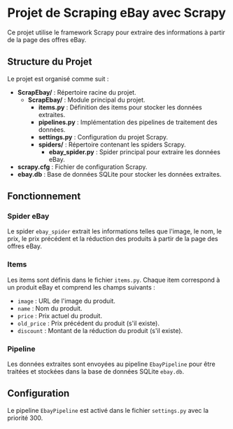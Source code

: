 # Projet de Scraping eBay avec Scrapy

Ce projet utilise le framework Scrapy pour extraire des informations à partir de la page des offres eBay.

## Structure du Projet

Le projet est organisé comme suit :


- **ScrapEbay/** : Répertoire racine du projet.
  - **ScrapEbay/** : Module principal du projet.
    - **items.py** : Définition des items pour stocker les données extraites.
    - **pipelines.py** : Implémentation des pipelines de traitement des données.
    - **settings.py** : Configuration du projet Scrapy.
    - **spiders/** : Répertoire contenant les spiders Scrapy.
      - **ebay_spider.py** : Spider principal pour extraire les données eBay.
- **scrapy.cfg** : Fichier de configuration Scrapy.
- **ebay.db** : Base de données SQLite pour stocker les données extraites.

## Fonctionnement

### Spider eBay

Le spider `ebay_spider` extrait les informations telles que l'image, le nom, le prix, le prix précédent et la réduction des produits à partir de la page des offres eBay.

### Items

Les items sont définis dans le fichier `items.py`. Chaque item correspond à un produit eBay et comprend les champs suivants :
- `image` : URL de l'image du produit.
- `name` : Nom du produit.
- `price` : Prix actuel du produit.
- `old_price` : Prix précédent du produit (s'il existe).
- `discount` : Montant de la réduction du produit (s'il existe).

### Pipeline

Les données extraites sont envoyées au pipeline `EbayPipeline` pour être traitées et stockées dans la base de données SQLite `ebay.db`.

## Configuration

Le pipeline `EbayPipeline` est activé dans le fichier `settings.py` avec la priorité 300.
